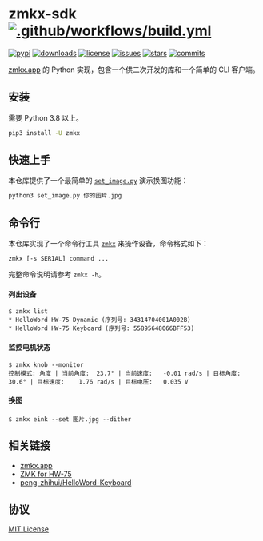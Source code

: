 zmkx-sdk [![.github/workflows/build.yml](https://github.com/xingrz/zmkx-sdk/actions/workflows/build.yml/badge.svg)](https://github.com/xingrz/zmkx-sdk/actions/workflows/build.yml)
========

[![pypi][pypi-img]][pypi-url] [![downloads][downloads-img]][downloads-url] [![license][license-img]][license-url] [![issues][issues-img]][issues-url] [![stars][stars-img]][stars-url] [![commits][commits-img]][commits-url]

[zmkx.app](https://github.com/xingrz/zmkx.app) 的 Python 实现，包含一个供二次开发的库和一个简单的 CLI 客户端。

## 安装

需要 Python 3.8 以上。

```sh
pip3 install -U zmkx
```

## 快速上手

本仓库提供了一个最简单的 [`set_image.py`](set_image.py) 演示换图功能：

```sh
python3 set_image.py 你的图片.jpg
```

## 命令行

本仓库实现了一个命令行工具 [`zmkx`](bin/zmkx) 来操作设备，命令格式如下：

```
zmkx [-s SERIAL] command ...
```

完整命令说明请参考 `zmkx -h`。

#### 列出设备

```
$ zmkx list
* HelloWord HW-75 Dynamic (序列号: 34314704001A002B)
* HelloWord HW-75 Keyboard (序列号: 55895648066BFF53)
```

#### 监控电机状态

```
$ zmkx knob --monitor
控制模式: 角度 | 当前角度:  23.7° | 当前速度:   -0.01 rad/s | 目标角度:  30.6° | 目标速度:    1.76 rad/s | 目标电压:   0.035 V
```

#### 换图

```
$ zmkx eink --set 图片.jpg --dither
```

## 相关链接

* [zmkx.app](https://github.com/xingrz/zmkx.app)
* [ZMK for HW-75](https://github.com/xingrz/zmk-config_helloword_hw-75)
* [peng-zhihui/HelloWord-Keyboard](https://github.com/peng-zhihui/HelloWord-Keyboard)

## 协议

[MIT License](LICENSE)

[pypi-img]: https://img.shields.io/pypi/v/zmkx?style=flat-square
[pypi-url]: https://pypi.org/project/zmkx/
[downloads-img]: https://img.shields.io/pypi/dm/zmkx?style=flat-square
[downloads-url]: https://pypi.org/project/zmkx/
[license-img]: https://img.shields.io/github/license/xingrz/zmkx-sdk?style=flat-square
[license-url]: LICENSE
[issues-img]: https://img.shields.io/github/issues/xingrz/zmkx-sdk?style=flat-square
[issues-url]: https://github.com/xingrz/zmkx-sdk/issues
[stars-img]: https://img.shields.io/github/stars/xingrz/zmkx-sdk?style=flat-square
[stars-url]: https://github.com/xingrz/zmkx-sdk/stargazers
[commits-img]: https://img.shields.io/github/last-commit/xingrz/zmkx-sdk?style=flat-square
[commits-url]: https://github.com/xingrz/zmkx-sdk/commits/master
